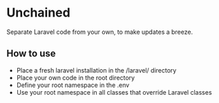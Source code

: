 # Unchained
Separate Laravel code from your own, to make updates a breeze.

## How to use
- Place a fresh laravel installation in the /laravel/ directory
- Place your own code in the root directory
- Define your root namespace in the .env
- Use your root namespace in all classes that override Laravel classes
